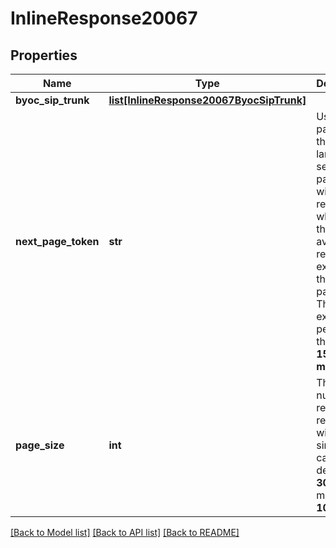 # InlineResponse20067

## Properties
Name | Type | Description | Notes
------------ | ------------- | ------------- | -------------
**byoc_sip_trunk** | [**list[InlineResponse20067ByocSipTrunk]**](InlineResponse20067ByocSipTrunk.md) |  | [optional] 
**next_page_token** | **str** | Used to paginate through large result sets. A next page token will be returned whenever the set of available results exceeds the current page size. The expiration period for this token is **15 minutes**. | [optional] 
**page_size** | **int** | The number of records returned within a single API call. The default is **30**, and the maximum is **100**. | [optional] [default to 30]

[[Back to Model list]](../README.md#documentation-for-models) [[Back to API list]](../README.md#documentation-for-api-endpoints) [[Back to README]](../README.md)

